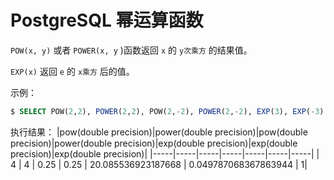 # PostgreSQL 幂运算函数

`POW(x, y)` 或者 `POWER(x, y` )函数返回 `x` 的 `y次乘方` 的结果值。

`EXP(x)` 返回 `e` 的 `x乘方` 后的值。

示例：

``` sql
$ SELECT POW(2,2), POWER(2,2), POW(2,-2), POWER(2,-2), EXP(3), EXP(-3), EXP(0); 
```

执行结果：
|pow(double precision)|power(double precision)|pow(double precision)|power(double precision)|exp(double precision)|exp(double precision)|exp(double precision)|
|-----|-----|-----|-----|-----|-----|-----|
|   4 |     4 | 0.25 |  0.25 | 20.085536923187668 | 0.049787068367863944 |   1|
